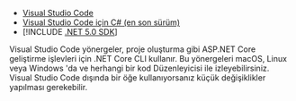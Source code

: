 * [Visual Studio Code](https://code.visualstudio.com/download)
* [Visual Studio Code için C# (en son sürüm)](https://marketplace.visualstudio.com/items?itemName=ms-dotnettools.csharp)
* [!INCLUDE [.NET 5.0 SDK](~/includes/5.0-SDK.md)]

Visual Studio Code yönergeler, proje oluşturma gibi ASP.NET Core geliştirme işlevleri için .NET Core CLI kullanır. Bu yönergeleri macOS, Linux veya Windows 'da ve herhangi bir kod Düzenleyicisi ile izleyebilirsiniz. Visual Studio Code dışında bir öğe kullanıyorsanız küçük değişiklikler yapılması gerekebilir.
